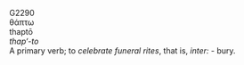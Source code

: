 <body>
  <p>G2290<br>  θάπτω  <br> thaptō  <br><i>thap‘-to </i><br>A primary verb; to <i>celebrate</i> <i>funeral</i> <i>rites</i>, that is, <i>inter:</i> - bury.<br></p>
 </body>
